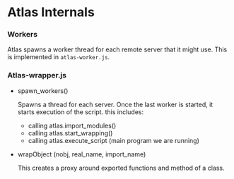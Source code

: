 # Atlas Internals

### Workers

Atlas spawns a worker thread for each remote server that it might use.
This is implemented in `atlas-worker.js`.

### Atlas-wrapper.js

  - spawn_workers()

    Spawns a thread for each server.  Once the last worker is started,
    it starts execution of the script.  this includes:

      - calling atlas.import_modules()
      - calling atlas.start_wrapping()
      - calling atlas.execute_script (main program we are running)

  - wrapObject (nobj, real_name, import_name)

    This creates a proxy around exported functions and method of a class.
    
